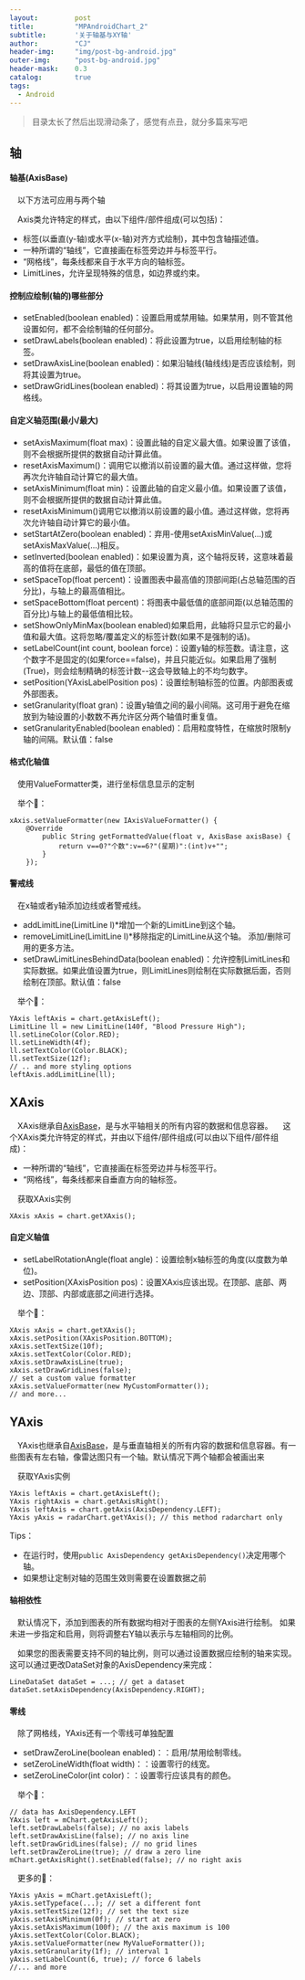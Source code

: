 ```yaml
---
layout: 		post
title: 			"MPAndroidChart_2"
subtitle: 		'关于轴基与XY轴'
author: 		"CJ"
header-img: 	"img/post-bg-android.jpg"
outer-img:		"post-bg-android.jpg"
header-mask: 	0.3
catalog: 		true
tags:
  - Android
---
```

> 目录太长了然后出现滑动条了，感觉有点丑，就分多篇来写吧

## 轴
#### 轴基(AxisBase)
&emsp;以下方法可应用与两个轴  

&emsp;Axis类允许特定的样式，由以下组件/部件组成(可以包括)：

- 标签(以垂直(y-轴)或水平(x-轴)对齐方式绘制)，其中包含轴描述值。
- 一种所谓的“轴线”，它直接画在标签旁边并与标签平行。
- “网格线”，每条线都来自于水平方向的轴标签。
- LimitLines，允许呈现特殊的信息，如边界或约束。

#### 控制应绘制(轴的)哪些部分
- setEnabled(boolean enabled)：设置启用或禁用轴。如果禁用，则不管其他设置如何，都不会绘制轴的任何部分。
- setDrawLabels(boolean enabled)：将此设置为true，以启用绘制轴的标签。
- setDrawAxisLine(boolean enabled)：如果沿轴线(轴线线)是否应该绘制，则将其设置为true。
- setDrawGridLines(boolean enabled)：将其设置为true，以启用设置轴的网格线。

#### 自定义轴范围(最小/最大)
- setAxisMaximum(float max)：设置此轴的自定义最大值。如果设置了该值，则不会根据所提供的数据自动计算此值。
- resetAxisMaximum()：调用它以撤消以前设置的最大值。通过这样做，您将再次允许轴自动计算它的最大值。
- setAxisMinimum(float min)：设置此轴的自定义最小值。如果设置了该值，则不会根据所提供的数据自动计算此值。
- resetAxisMinimum()调用它以撤消以前设置的最小值。通过这样做，您将再次允许轴自动计算它的最小值。
- setStartAtZero(boolean enabled)：弃用-使用setAxisMinValue(...)或setAxisMaxValue(...)相反。
- setInverted(boolean enabled)：如果设置为真，这个轴将反转，这意味着最高的值将在底部，最低的值在顶部。
- setSpaceTop(float percent)：设置图表中最高值的顶部间距(占总轴范围的百分比)，与轴上的最高值相比。
- setSpaceBottom(float percent)：将图表中最低值的底部间距(以总轴范围的百分比)与轴上的最低值相比较。
- setShowOnlyMinMax(boolean enabled)如果启用，此轴将只显示它的最小值和最大值。这将忽略/覆盖定义的标签计数(如果不是强制的话)。
- setLabelCount(int count, boolean force)：设置y轴的标签数。请注意，这个数字不是固定的(如果force==false)，并且只能近似。如果启用了强制(True)，则会绘制精确的标签计数--这会导致轴上的不均匀数字。
- setPosition(YAxisLabelPosition pos)：设置绘制轴标签的位置。内部图表或外部图表。
- setGranularity(float gran)：设置y轴值之间的最小间隔。这可用于避免在缩放到为轴设置的小数数不再允许区分两个轴值时重复值。
- setGranularityEnabled(boolean enabled)：启用粒度特性，在缩放时限制y轴的间隔。默认值：false

#### 格式化轴值
&emsp;使用ValueFormatter类，进行坐标信息显示的定制  

&emsp;举个🌰：

	xAxis.setValueFormatter(new IAxisValueFormatter() {
		@Override
			public String getFormattedValue(float v, AxisBase axisBase) {
				return v==0?"个数":v==6?"(星期)":(int)v+"";
			}
		});

#### 警戒线
&emsp;在x轴或者y轴添加边线或者警戒线。

- addLimitLine(LimitLine l)*增加一个新的LimitLine到这个轴。
- removeLimitLine(LimitLine l)*移除指定的LimitLine从这个轴。
添加/删除可用的更多方法。
- setDrawLimitLinesBehindData(boolean enabled)：允许控制LimitLines和实际数据。如果此值设置为true，则LimitLines则绘制在实际数据后面，否则绘制在顶部。默认值：false  

&emsp;举个🌰：

	YAxis leftAxis = chart.getAxisLeft();
	LimitLine ll = new LimitLine(140f, "Blood Pressure High");
	ll.setLineColor(Color.RED);
	ll.setLineWidth(4f);
	ll.setTextColor(Color.BLACK);
	ll.setTextSize(12f);
	// .. and more styling options
	leftAxis.addLimitLine(ll);

## XAxis
&emsp;XAxis继承自[AxisBase](#轴基(AxisBase))，是与水平轴相关的所有内容的数据和信息容器。
&emsp;这个XAxis类允许特定的样式，并由以下组件/部件组成(可以由以下组件/部件组成)：

- 一种所谓的“轴线”，它直接画在标签旁边并与标签平行。
- “网格线”，每条线都来自垂直方向的轴标签。

&emsp;获取XAxis实例

	XAxis xAxis = chart.getXAxis();

#### 自定义轴值
- setLabelRotationAngle(float angle)：设置绘制x轴标签的角度(以度数为单位)。
- setPosition(XAxisPosition pos)：设置XAxis应该出现。在顶部、底部、两边、顶部、内部或底部之间进行选择。

&emsp;举个🌰：

	XAxis xAxis = chart.getXAxis();
	xAxis.setPosition(XAxisPosition.BOTTOM);
	xAxis.setTextSize(10f);
	xAxis.setTextColor(Color.RED);
	xAxis.setDrawAxisLine(true);
	xAxis.setDrawGridLines(false);
	// set a custom value formatter
	xAxis.setValueFormatter(new MyCustomFormatter()); 
	// and more...

## YAxis
&emsp;YAxis也继承自[AxisBase](#轴基(AxisBase))，是与垂直轴相关的所有内容的数据和信息容器。有一些图表有左右轴，像雷达图只有一个轴。默认情况下两个轴都会被画出来

&emsp;获取YAxis实例

	YAxis leftAxis = chart.getAxisLeft();
	YAxis rightAxis = chart.getAxisRight();
	YAxis leftAxis = chart.getAxis(AxisDependency.LEFT);
	YAxis yAxis = radarChart.getYAxis(); // this method radarchart only


Tips：

- 在运行时，使用```public AxisDependency getAxisDependency()```决定用哪个轴。
- 如果想让定制对轴的范围生效则需要在设置数据之前

#### 轴相依性
&emsp;默认情况下，添加到图表的所有数据均相对于图表的左侧YAxis进行绘制。 如果未进一步指定和启用，则将调整右Y轴以表示与左轴相同的比例。

&emsp;如果您的图表需要支持不同的轴比例，则可以通过设置数据应绘制的轴来实现。 这可以通过更改DataSet对象的AxisDependency来完成：

	LineDataSet dataSet = ...; // get a dataset
	dataSet.setAxisDependency(AxisDependency.RIGHT);

#### 零线
&emsp;除了网格线，YAxis还有一个零线可单独配置

- setDrawZeroLine(boolean enabled)：：启用/禁用绘制零线。
-  setZeroLineWidth(float width)：：设置零行的线宽。
- setZeroLineColor(int color)：：设置零行应该具有的颜色。

&emsp;举个🌰：

	// data has AxisDependency.LEFT
	YAxis left = mChart.getAxisLeft();
	left.setDrawLabels(false); // no axis labels
	left.setDrawAxisLine(false); // no axis line
	left.setDrawGridLines(false); // no grid lines
	left.setDrawZeroLine(true); // draw a zero line
	mChart.getAxisRight().setEnabled(false); // no right axis

&emsp;更多的🌰：

	YAxis yAxis = mChart.getAxisLeft();
	yAxis.setTypeface(...); // set a different font
	yAxis.setTextSize(12f); // set the text size
	yAxis.setAxisMinimum(0f); // start at zero
	yAxis.setAxisMaximum(100f); // the axis maximum is 100
	yAxis.setTextColor(Color.BLACK);
	yAxis.setValueFormatter(new MyValueFormatter());
	yAxis.setGranularity(1f); // interval 1
	yAxis.setLabelCount(6, true); // force 6 labels
	//... and more
